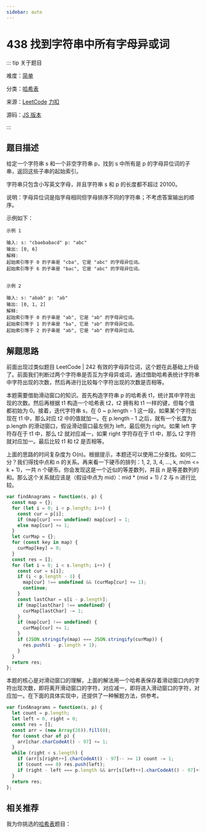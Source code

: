 ```yaml
---
sidebar: auto
---
```


# 438 找到字符串中所有字母异或词

::: tip 关于题目

难度：[简单](/solution/easy/)

分类：[哈希表](/art/hash.html)

来源：[LeetCode](https://leetcode.com/problems/find-all-anagrams-in-a-string/)  [力扣](https://leetcode-cn.com/problems/find-all-anagrams-in-a-string/)

源码：[JS 版本](https://github.com/swpuLeo/cattle/blob/master/src/easy/FindAllAnagramsInAString.js)

:::



## 题目描述

给定一个字符串 s 和一个非空字符串 p，找到 s 中所有是 p 的字母异位词的子串，返回这些子串的起始索引。

字符串只包含小写英文字母，并且字符串 s 和 p 的长度都不超过 20100。

说明：字母异位词是指字母相同但字母排序不同的字符串；不考虑答案输出的顺序。

示例如下：

```
示例 1

输入: s: "cbaebabacd" p: "abc"
输出: [0, 6]
解释:
起始索引等于 0 的子串是 "cba", 它是 "abc" 的字母异位词。
起始索引等于 6 的子串是 "bac", 它是 "abc" 的字母异位词。


示例 2

输入: s: "abab" p: "ab"
输出: [0, 1, 2]
解释:
起始索引等于 0 的子串是 "ab", 它是 "ab" 的字母异位词。
起始索引等于 1 的子串是 "ba", 它是 "ab" 的字母异位词。
起始索引等于 2 的子串是 "ab", 它是 "ab" 的字母异位词。
```



## 解题思路

前面出现过类似题目 LeetCode | 242 有效的字母异位词，这个题在此基础上升级了。前面我们判断过两个字符串是否互为字母异或词，通过借助哈希表统计字符串中字符出现的次数，然后再进行比较每个字符出现的次数是否相等。

本题需要借助滑动窗口的知识。首先构造字符串 p 的哈希表 t1，统计其中字符出现的次数。然后再根据 t1 构造一个哈希表 t2，t2 拥有和 t1 一样的键，但每个值都初始为 0。接着，迭代字符串 s，在 0 ~ p.length - 1 这一段，如果某个字符出现在 t1 中，那么对应 t2 中的值就加一。在 p.length - 1 之后，就有一个长度为 p.length 的滑动窗口，假设滑动窗口最左侧为 left，最后侧为 right。如果 left 字符存在于 t1 中，那么 t2 就对应减一，如果 right 字符存在于 t1 中，那么 t2 字符就对应加一。最后比较 t1 和 t2 是否相等。

上面的思路的时间复杂度为 O(n)。根据提示，本题还可以使用二分查找。如何二分？我们得找中点和 n 的关系。再来看一下硬币的排列：1, 2, 3, 4, ..., k, m(m <= k + 1)，一共 n 个硬币。你会发现这是一个近似的等差数列，并且 n 是等差数列的和。那么这个关系就应该是（假设中点为 mid）：mid * (mid + 1) / 2 与 n 进行比较。

```js
var findAnagrams = function(s, p) {
  const map = {};
  for (let i = 0; i < p.length; i++) {
    const cur = p[i];
    if (map[cur] === undefined) map[cur] = 1;
    else map[cur] += 1;
  }
  let curMap = {};
  for (const key in map) {
    curMap[key] = 0;
  }
  const res = [];
  for (let i = 0; i < s.length; i++) {
    const cur = s[i];
    if (i < p.length - 1) {
      map[cur] !== undefined && (curMap[cur] += 1);
      continue;
    }
    const lastChar = s[i - p.length];
    if (map[lastChar] !== undefined) {
      curMap[lastChar] -= 1;
    }
    if (map[cur] !== undefined) {
      curMap[cur] += 1;
    }
    if (JSON.stringify(map) === JSON.stringify(curMap)) {
      res.push(i - p.length + 1);
    }
  }
  return res;
};
```

本题的核心是对滑动窗口的理解，上面的解法用一个哈希表保存着滑动窗口内的字符出现次数，即将离开滑动窗口的字符，对应减一，即将进入滑动窗口的字符，对应加一。在下面的具体实现中，还提供了一种解题方法，供参考。

```js
var findAnagrams = function(s, p) {
  let count = p.length;
  let left = 0, right = 0;
  const res = [];
  const arr = (new Array(26)).fill(0);
  for (const char of p) {
    arr[char.charCodeAt() - 97] += 1;
  }
  while (right < s.length) {
    if (arr[s[right++].charCodeAt() - 97]-- >= 1) count -= 1;
    if (count === 0) res.push(left);
    if (right - left === p.length && arr[s[left++].charCodeAt() - 97]++ >= 0) count += 1;
  }
  return res;
};
```



## 相关推荐

我为你挑选的[哈希表](/art/hash.html)题目：
